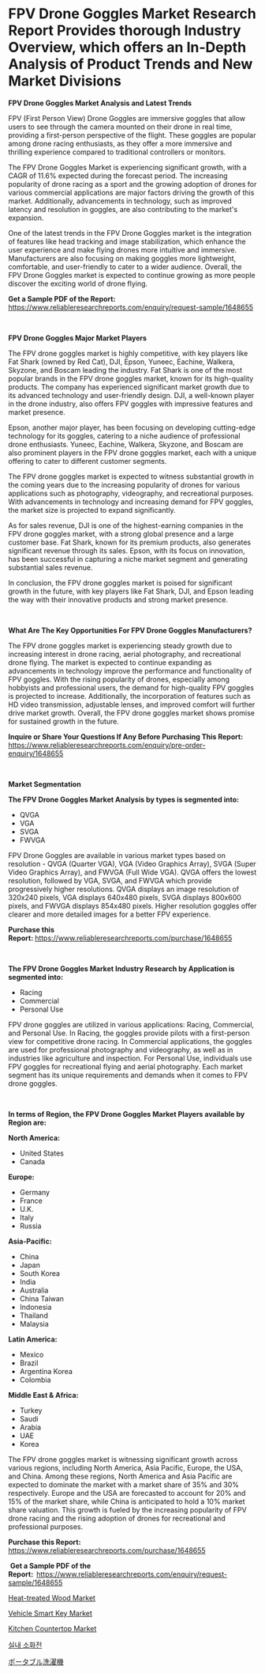 <p><h1>FPV Drone Goggles Market Research Report Provides thorough Industry Overview, which offers an In-Depth Analysis of Product Trends and New Market Divisions</h1></p><p><strong>FPV Drone Goggles Market Analysis and Latest Trends</strong></p>
<p><p>FPV (First Person View) Drone Goggles are immersive goggles that allow users to see through the camera mounted on their drone in real time, providing a first-person perspective of the flight. These goggles are popular among drone racing enthusiasts, as they offer a more immersive and thrilling experience compared to traditional controllers or monitors.</p><p>The FPV Drone Goggles Market is experiencing significant growth, with a CAGR of 11.6% expected during the forecast period. The increasing popularity of drone racing as a sport and the growing adoption of drones for various commercial applications are major factors driving the growth of this market. Additionally, advancements in technology, such as improved latency and resolution in goggles, are also contributing to the market's expansion.</p><p>One of the latest trends in the FPV Drone Goggles market is the integration of features like head tracking and image stabilization, which enhance the user experience and make flying drones more intuitive and immersive. Manufacturers are also focusing on making goggles more lightweight, comfortable, and user-friendly to cater to a wider audience. Overall, the FPV Drone Goggles market is expected to continue growing as more people discover the exciting world of drone flying.</p></p>
<p><strong>Get a Sample PDF of the Report:&nbsp;</strong> <a href="https://www.reliableresearchreports.com/enquiry/request-sample/1648655">https://www.reliableresearchreports.com/enquiry/request-sample/1648655</a></p>
<p>&nbsp;</p>
<p><strong>FPV Drone Goggles Major Market Players</strong></p>
<p><p>The FPV drone goggles market is highly competitive, with key players like Fat Shark (owned by Red Cat), DJI, Epson, Yuneec, Eachine, Walkera, Skyzone, and Boscam leading the industry. Fat Shark is one of the most popular brands in the FPV drone goggles market, known for its high-quality products. The company has experienced significant market growth due to its advanced technology and user-friendly design. DJI, a well-known player in the drone industry, also offers FPV goggles with impressive features and market presence.</p><p>Epson, another major player, has been focusing on developing cutting-edge technology for its goggles, catering to a niche audience of professional drone enthusiasts. Yuneec, Eachine, Walkera, Skyzone, and Boscam are also prominent players in the FPV drone goggles market, each with a unique offering to cater to different customer segments.</p><p>The FPV drone goggles market is expected to witness substantial growth in the coming years due to the increasing popularity of drones for various applications such as photography, videography, and recreational purposes. With advancements in technology and increasing demand for FPV goggles, the market size is projected to expand significantly.</p><p>As for sales revenue, DJI is one of the highest-earning companies in the FPV drone goggles market, with a strong global presence and a large customer base. Fat Shark, known for its premium products, also generates significant revenue through its sales. Epson, with its focus on innovation, has been successful in capturing a niche market segment and generating substantial sales revenue.</p><p>In conclusion, the FPV drone goggles market is poised for significant growth in the future, with key players like Fat Shark, DJI, and Epson leading the way with their innovative products and strong market presence.</p></p>
<p>&nbsp;</p>
<p><strong>What Are The Key Opportunities For FPV Drone Goggles Manufacturers?</strong></p>
<p><p>The FPV drone goggles market is experiencing steady growth due to increasing interest in drone racing, aerial photography, and recreational drone flying. The market is expected to continue expanding as advancements in technology improve the performance and functionality of FPV goggles. With the rising popularity of drones, especially among hobbyists and professional users, the demand for high-quality FPV goggles is projected to increase. Additionally, the incorporation of features such as HD video transmission, adjustable lenses, and improved comfort will further drive market growth. Overall, the FPV drone goggles market shows promise for sustained growth in the future.</p></p>
<p><strong>Inquire or Share Your Questions If Any Before Purchasing This Report:</strong> <a href="https://www.reliableresearchreports.com/enquiry/pre-order-enquiry/1648655">https://www.reliableresearchreports.com/enquiry/pre-order-enquiry/1648655</a></p>
<p>&nbsp;</p>
<p><strong>Market Segmentation</strong></p>
<p><strong>The FPV Drone Goggles Market Analysis by types is segmented into:</strong></p>
<p><ul><li>QVGA</li><li>VGA</li><li>SVGA</li><li>FWVGA</li></ul></p>
<p><p>FPV Drone Goggles are available in various market types based on resolution - QVGA (Quarter VGA), VGA (Video Graphics Array), SVGA (Super Video Graphics Array), and FWVGA (Full Wide VGA). QVGA offers the lowest resolution, followed by VGA, SVGA, and FWVGA which provide progressively higher resolutions. QVGA displays an image resolution of 320x240 pixels, VGA displays 640x480 pixels, SVGA displays 800x600 pixels, and FWVGA displays 854x480 pixels. Higher resolution goggles offer clearer and more detailed images for a better FPV experience.</p></p>
<p><strong>Purchase this Report:&nbsp;</strong><a href="https://www.reliableresearchreports.com/purchase/1648655">https://www.reliableresearchreports.com/purchase/1648655</a></p>
<p>&nbsp;</p>
<p><strong>The FPV Drone Goggles Market Industry Research by Application is segmented into:</strong></p>
<p><ul><li>Racing</li><li>Commercial</li><li>Personal Use</li></ul></p>
<p><p>FPV drone goggles are utilized in various applications: Racing, Commercial, and Personal Use. In Racing, the goggles provide pilots with a first-person view for competitive drone racing. In Commercial applications, the goggles are used for professional photography and videography, as well as in industries like agriculture and inspection. For Personal Use, individuals use FPV goggles for recreational flying and aerial photography. Each market segment has its unique requirements and demands when it comes to FPV drone goggles.</p></p>
<p>&nbsp;</p>
<p><strong>In terms of Region, the FPV Drone Goggles Market Players available by Region are:</strong></p>
<p>
    <p> <strong> North America: </strong>
        <ul>
            <li>United States</li>
            <li>Canada</li>
        </ul>
        </p> 
    <p> <strong> Europe: </strong>
        <ul>
            <li>Germany</li>
            <li>France</li>
            <li>U.K.</li>
            <li>Italy</li>
            <li>Russia</li>
        </ul>
        </p> 
    <p> <strong> Asia-Pacific: </strong>
        <ul>
            <li>China</li>
            <li>Japan</li>
            <li>South Korea</li>
            <li>India</li>
            <li>Australia</li>
            <li>China Taiwan</li>
            <li>Indonesia</li>
            <li>Thailand</li>
            <li>Malaysia</li>
        </ul>
        </p> 
    <p> <strong> Latin America: </strong>
        <ul>
            <li>Mexico</li>
            <li>Brazil</li>
            <li>Argentina Korea</li>
            <li>Colombia</li>
        </ul>
        </p> 
    <p> <strong> Middle East & Africa: </strong>
        <ul>
            <li>Turkey</li>
            <li>Saudi</li>
            <li>Arabia</li>
            <li>UAE</li>
            <li>Korea</li>
        </ul>
    </p>
    </p>
<p><p>The FPV drone goggles market is witnessing significant growth across various regions, including North America, Asia Pacific, Europe, the USA, and China. Among these regions, North America and Asia Pacific are expected to dominate the market with a market share of 35% and 30% respectively. Europe and the USA are forecasted to account for 20% and 15% of the market share, while China is anticipated to hold a 10% market share valuation. This growth is fueled by the increasing popularity of FPV drone racing and the rising adoption of drones for recreational and professional purposes.</p></p>
<p><strong>Purchase this Report: </strong><a href="https://www.reliableresearchreports.com/purchase/1648655">https://www.reliableresearchreports.com/purchase/1648655</a></p>
<p>&nbsp;<strong>Get a Sample PDF of the Report:&nbsp;&nbsp;</strong><a href="https://www.reliableresearchreports.com/enquiry/request-sample/1648655">https://www.reliableresearchreports.com/enquiry/request-sample/1648655</a></p>
<p><strong></strong></p>
<p><p><a href="https://github.com/dringals/Market-Research-Report-List-3/blob/main/heat-treated-wood-market.md">Heat-treated Wood Market</a></p><p><a href="https://issuu.com/reportprime-2/docs/vehicle-smart-key-market-size-2030.pptx">Vehicle Smart Key Market</a></p><p><a href="https://github.com/mharielmesa/Market-Research-Report-List-2/blob/main/kitchen-countertop-market.md">Kitchen Countertop Market</a></p><p><a href="https://github.com/WilburKihn5676/Market-Research-Report-List-1/blob/main/12153499037.md">실내 소화전</a></p><p><a href="https://github.com/EthanMorar2011/Market-Research-Report-List-1/blob/main/79660909718.md">ポータブル洗濯機</a></p></p>